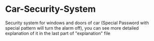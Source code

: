 # Car-Security-System
Security system for windows and doors of car (Special Password with special pattern will turn the alarm off), you can see more detailed explanation of it in the last part of "explanation" file
